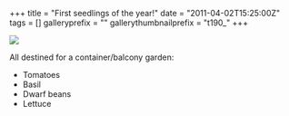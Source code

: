 +++
title = "First seedlings of the year!"
date = "2011-04-02T15:25:00Z"
tags = []
galleryprefix = ""
gallerythumbnailprefix = "t190_"
+++

![](/post/first-seedlings-of-the-year/p102.jpg)

All destined for a container/balcony garden:

  * Tomatoes
  * Basil
  * Dwarf beans
  * Lettuce

